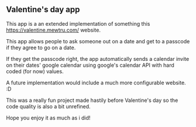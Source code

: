 ## Valentine's day app

This app is a an extended implementation of something this https://valentine.mewtru.com/ website.

This app allows people to ask someone out on a date and get to a passcode if they agree to go on a date.

If they get the passcode right, the app automatically sends a calendar invite on their dates' google calendar using google's calendar API  with hard coded (for now) values.

A future implementation would include a much more configurable website. :D

This was a really fun project made hastily before Valentine's day so the code quality is also a bit unrefined. 

Hope you enjoy it as much as i did!